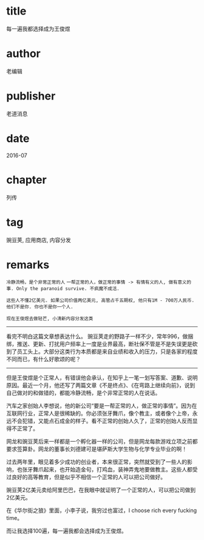 # title
每一遍我都选择成为王俊煜

# author
老编辑

# publisher
老道消息

# date
2016-07

# chapter
列传

# tag
豌豆荚, 应用商店, 内容分发

# remarks
`冷静流畅，是个非常正常的人`
`一帮正常的人，做正常的事情 -> 有情有义的人, 做有意义的事. Only the paranoid survive. 不疯魔不成活.`

`这些人不懂2亿美元. 如果公司价值两亿美元, 高管占千五期权, 他只有1M - 700万人民币. 他们不是你. 你也不是你一个人.`

`现在王俊煜去做轻芒, 小清新内容分发这类`

---

看完不明白这篇文章想表达什么。
豌豆荚走的野路子一样不少，常年996，做捆绑，推送、更新、打扰用户频率上一度是业界最高，断社保不管是不是失误更是砍到了员工头上。大部分这类行为本质都是来自业绩和收入的压力，只是各家的程度不同而已，有什么好歌颂的呢？

---

但是王俊煜是个正常人，有错误他会承认，在知乎上一笔一划写答案、道歉、说明原因。最近一个月，他还写了两篇文章《不是终点》、《在弯路上继续向前》，说到自己做对的和做错的，都能冷静流畅，是个非常正常的人在说话。


汽车之家创始人李想说，他的新公司“要是一帮正常的人，做正常的事情”。因为在互联网行业，正常人是很稀缺的。你必须张牙舞爪，像个教主，或者像个上帝，永远不会犯错，又能点石成金的样子。看不正常的创始人久了，正常的创始人反而显得不正常了。

网龙和豌豆荚后来一样都是一个孵化器一样的公司，但是网龙每款游戏立项之前都要求签算卦。网龙的董事长刘德建可是堪萨斯大学生物与化学专业毕业的啊！


过去两年里，眼见着多少成功的创业者，本来很正常，突然就受到了一些人的影响，也张牙舞爪起来，也开始造金句，打鸡血，装神弄鬼地要做教主。这些人都受过良好的高等教育，但是似乎不相信一个正常的人可以把公司做好。


豌豆荚2亿美元卖给阿里巴巴，在我眼中就证明了一个正常的人，可以把公司做到2亿美元。

在《华尔街之狼》里面，小李子说，我穷过也富过，I choose rich every fucking time。


而让我选择100遍，每一遍我都会选择成为王俊煜。

